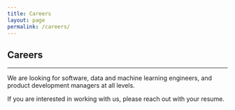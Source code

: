 ```yaml
---
title: Careers
layout: page
permalink: /careers/
---
```


<h2>Careers</h2>
<hr />
<p>
We are looking for software, data and machine learning engineers, and product development managers at all levels.
</p>
<p>
If you are interested in working with us, please reach out with your resume.
</p>
<!-- <p>
  Lorem ipsum dolor sit amet, consectetur adipisicing elit. Omnis optio neque
  consectetur consequatur magni in nisi, natus beatae quidem quam odit commodi
  ducimus totam eum, alias, adipisci nesciunt voluptate. Voluptatum.
</p>
<p>
  Lorem ipsum dolor sit amet, consectetur adipisicing elit. A deserunt neque
  tempore recusandae animi soluta quasi? Asperiores rem dolore eaque vel, porro,
  soluta unde debitis aliquam laboriosam. Repellat explicabo, maiores!
</p>
<p>
  Lorem ipsum dolor sit amet, consectetur adipisicing elit. A deserunt neque
  tempore recusandae animi soluta quasi? Asperiores rem dolore eaque vel, porro,
  soluta unde debitis aliquam laboriosam. Repellat explicabo, maiores!
</p> -->
